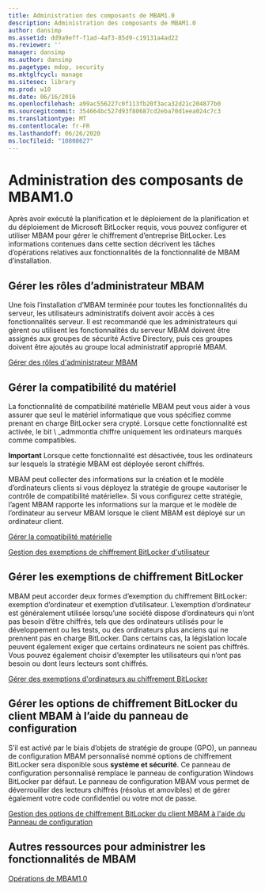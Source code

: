 ```yaml
---
title: Administration des composants de MBAM1.0
description: Administration des composants de MBAM1.0
author: dansimp
ms.assetid: dd9a9eff-f1ad-4af3-85d9-c19131a4ad22
ms.reviewer: ''
manager: dansimp
ms.author: dansimp
ms.pagetype: mdop, security
ms.mktglfcycl: manage
ms.sitesec: library
ms.prod: w10
ms.date: 06/16/2016
ms.openlocfilehash: a99ac556227c0f113fb20f3aca32d21c204877b0
ms.sourcegitcommit: 354664bc527d93f80687cd2eba70d1eea024c7c3
ms.translationtype: MT
ms.contentlocale: fr-FR
ms.lasthandoff: 06/26/2020
ms.locfileid: "10808627"
---
```

# Administration des composants de MBAM1.0


Après avoir exécuté la planification et le déploiement de la planification et du déploiement de Microsoft BitLocker requis, vous pouvez configurer et utiliser MBAM pour gérer le chiffrement d’entreprise BitLocker. Les informations contenues dans cette section décrivent les tâches d’opérations relatives aux fonctionnalités de la fonctionnalité de MBAM d’installation.

## Gérer les rôles d’administrateur MBAM


Une fois l’installation d’MBAM terminée pour toutes les fonctionnalités du serveur, les utilisateurs administratifs doivent avoir accès à ces fonctionnalités serveur. Il est recommandé que les administrateurs qui gèrent ou utilisent les fonctionnalités du serveur MBAM doivent être assignés aux groupes de sécurité Active Directory, puis ces groupes doivent être ajoutés au groupe local administratif approprié MBAM.

[Gérer des rôles d'administrateur MBAM](how-to-manage-mbam-administrator-roles-mbam-1.md)

## Gérer la compatibilité du matériel


La fonctionnalité de compatibilité matérielle MBAM peut vous aider à vous assurer que seul le matériel informatique que vous spécifiez comme prenant en charge BitLocker sera crypté. Lorsque cette fonctionnalité est activée, le bit \ _admmontla chiffre uniquement les ordinateurs marqués comme compatibles.

**Important**  Lorsque cette fonctionnalité est désactivée, tous les ordinateurs sur lesquels la stratégie MBAM est déployée seront chiffrés.

 

MBAM peut collecter des informations sur la création et le modèle d’ordinateurs clients si vous déployez la stratégie de groupe «autoriser le contrôle de compatibilité matérielle». Si vous configurez cette stratégie, l’agent MBAM rapporte les informations sur la marque et le modèle de l’ordinateur au serveur MBAM lorsque le client MBAM est déployé sur un ordinateur client.

[Gérer la compatibilité matérielle](how-to-manage-hardware-compatibility-mbam-1.md)

[Gestion des exemptions de chiffrement BitLocker d'utilisateur](how-to-manage-user-bitlocker-encryption-exemptions-mbam-1.md)

## Gérer les exemptions de chiffrement BitLocker


MBAM peut accorder deux formes d’exemption du chiffrement BitLocker: exemption d’ordinateur et exemption d’utilisateur. L’exemption d’ordinateur est généralement utilisée lorsqu’une société dispose d’ordinateurs qui n’ont pas besoin d’être chiffrés, tels que des ordinateurs utilisés pour le développement ou les tests, ou des ordinateurs plus anciens qui ne prennent pas en charge BitLocker. Dans certains cas, la législation locale peuvent également exiger que certains ordinateurs ne soient pas chiffrés. Vous pouvez également choisir d’exempter les utilisateurs qui n’ont pas besoin ou dont leurs lecteurs sont chiffrés.

[Gérer des exemptions d'ordinateurs au chiffrement BitLocker](how-to-manage-computer-bitlocker-encryption-exemptions.md)

## Gérer les options de chiffrement BitLocker du client MBAM à l’aide du panneau de configuration


S’il est activé par le biais d’objets de stratégie de groupe (GPO), un panneau de configuration MBAM personnalisé nommé options de chiffrement BitLocker sera disponible sous **système et sécurité**. Ce panneau de configuration personnalisé remplace le panneau de configuration Windows BitLocker par défaut. Le panneau de configuration MBAM vous permet de déverrouiller des lecteurs chiffrés (résolus et amovibles) et de gérer également votre code confidentiel ou votre mot de passe.

[Gestion des options de chiffrement BitLocker du client MBAM à l'aide du Panneau de configuration](how-to-manage-mbam-client-bitlocker-encryption-options-by-using-the-control-panel-mbam-1.md)

## Autres ressources pour administrer les fonctionnalités de MBAM


[Opérations de MBAM1.0](operations-for-mbam-10.md)

 

 





